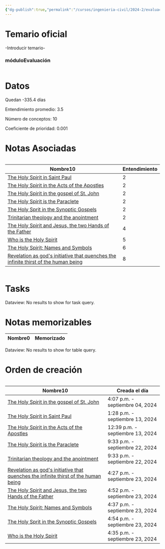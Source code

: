 ```yaml
---
{"dg-publish":true,"permalink":"/cursos/ingenieria-civil/2024-2/evaluaciones/holy-spirit/wt-1-ttf-229/","tags":["evaluación"]}
---
```


# Temario oficial
-Introducir temario-
<h3><span>móduloEvaluación</span></h3><p><span><div class="block-language-dataviewjs node-insert-event" style="overflow-x: auto;"><h1 dir="auto"><span>Datos</span></h1><p dir="auto"><span>Quedan -335.4 días</span></p><p dir="auto"><span>Entendimiento promedio: 3.5</span></p><p dir="auto"><span>Número de conceptos: 10</span></p><p dir="auto"><span>Coeficiente de prioridad: 0.001</span></p><h1 dir="auto"><span>Notas Asociadas</span></h1><div dir="auto" style="overflow-x: auto;"><table class="dataview table-view-table"><thead class="table-view-thead"><tr class="table-view-tr-header"><th class="table-view-th" dir="auto"><span>Nombre</span><span class="dataview small-text">10</span></th><th class="table-view-th" dir="auto"><span>Entendimiento</span></th></tr></thead><tbody class="table-view-tbody"><tr><td dir="auto"><span><a data-tooltip-position="top" aria-label="Cursos/Ingeniería Civil/2024-2/Holy Spirit/1 The anthropological key to understanding the spiritual dimension of the human being/The Holy Spirit in Saint Paul.md" data-href="Cursos/Ingeniería Civil/2024-2/Holy Spirit/1 The anthropological key to understanding the spiritual dimension of the human being/The Holy Spirit in Saint Paul.md" href="Cursos/Ingeniería Civil/2024-2/Holy Spirit/1 The anthropological key to understanding the spiritual dimension of the human being/The Holy Spirit in Saint Paul.md" class="original-internal-link" target="_blank" rel="noopener nofollow" style="display: none;">The Holy Spirit in Saint Paul</a><a data-tooltip-position="top" aria-label="Cursos/Ingeniería Civil/2024-2/Holy Spirit/1 The anthropological key to understanding the spiritual dimension of the human being/The Holy Spirit in Saint Paul.md" data-href="Cursos/Ingeniería Civil/2024-2/Holy Spirit/1 The anthropological key to understanding the spiritual dimension of the human being/The Holy Spirit in Saint Paul.md" href="Cursos/Ingeniería Civil/2024-2/Holy Spirit/1 The anthropological key to understanding the spiritual dimension of the human being/The Holy Spirit in Saint Paul.md" class="internal-link mathLink-internal-link" target="_blank" rel="noopener nofollow">The Holy Spirit in Saint Paul</a></span></td><td dir="auto"><span>2</span></td></tr><tr><td dir="auto"><span><a data-tooltip-position="top" aria-label="Cursos/Ingeniería Civil/2024-2/Holy Spirit/1 The anthropological key to understanding the spiritual dimension of the human being/The Holy Spirit in the Acts of the Apostles.md" data-href="Cursos/Ingeniería Civil/2024-2/Holy Spirit/1 The anthropological key to understanding the spiritual dimension of the human being/The Holy Spirit in the Acts of the Apostles.md" href="Cursos/Ingeniería Civil/2024-2/Holy Spirit/1 The anthropological key to understanding the spiritual dimension of the human being/The Holy Spirit in the Acts of the Apostles.md" class="original-internal-link" target="_blank" rel="noopener nofollow" style="display: none;">The Holy Spirit in the Acts of the Apostles</a><a data-tooltip-position="top" aria-label="Cursos/Ingeniería Civil/2024-2/Holy Spirit/1 The anthropological key to understanding the spiritual dimension of the human being/The Holy Spirit in the Acts of the Apostles.md" data-href="Cursos/Ingeniería Civil/2024-2/Holy Spirit/1 The anthropological key to understanding the spiritual dimension of the human being/The Holy Spirit in the Acts of the Apostles.md" href="Cursos/Ingeniería Civil/2024-2/Holy Spirit/1 The anthropological key to understanding the spiritual dimension of the human being/The Holy Spirit in the Acts of the Apostles.md" class="internal-link mathLink-internal-link" target="_blank" rel="noopener nofollow">The Holy Spirit in the Acts of the Apostles</a></span></td><td dir="auto"><span>2</span></td></tr><tr><td dir="auto"><span><a data-tooltip-position="top" aria-label="Cursos/Ingeniería Civil/2024-2/Holy Spirit/1 The anthropological key to understanding the spiritual dimension of the human being/The Holy Spirit in the gospel of St. John.md" data-href="Cursos/Ingeniería Civil/2024-2/Holy Spirit/1 The anthropological key to understanding the spiritual dimension of the human being/The Holy Spirit in the gospel of St. John.md" href="Cursos/Ingeniería Civil/2024-2/Holy Spirit/1 The anthropological key to understanding the spiritual dimension of the human being/The Holy Spirit in the gospel of St. John.md" class="original-internal-link" target="_blank" rel="noopener nofollow" style="display: none;">The Holy Spirit in the gospel of St. John</a><a data-tooltip-position="top" aria-label="Cursos/Ingeniería Civil/2024-2/Holy Spirit/1 The anthropological key to understanding the spiritual dimension of the human being/The Holy Spirit in the gospel of St. John.md" data-href="Cursos/Ingeniería Civil/2024-2/Holy Spirit/1 The anthropological key to understanding the spiritual dimension of the human being/The Holy Spirit in the gospel of St. John.md" href="Cursos/Ingeniería Civil/2024-2/Holy Spirit/1 The anthropological key to understanding the spiritual dimension of the human being/The Holy Spirit in the gospel of St. John.md" class="internal-link mathLink-internal-link" target="_blank" rel="noopener nofollow">The Holy Spirit in the gospel of St. John</a></span></td><td dir="auto"><span>2</span></td></tr><tr><td dir="auto"><span><a data-tooltip-position="top" aria-label="Cursos/Ingeniería Civil/2024-2/Holy Spirit/1 The anthropological key to understanding the spiritual dimension of the human being/The Holy Spirit is the Paraclete.md" data-href="Cursos/Ingeniería Civil/2024-2/Holy Spirit/1 The anthropological key to understanding the spiritual dimension of the human being/The Holy Spirit is the Paraclete.md" href="Cursos/Ingeniería Civil/2024-2/Holy Spirit/1 The anthropological key to understanding the spiritual dimension of the human being/The Holy Spirit is the Paraclete.md" class="original-internal-link" target="_blank" rel="noopener nofollow" style="display: none;">The Holy Spirit is the Paraclete</a><a data-tooltip-position="top" aria-label="Cursos/Ingeniería Civil/2024-2/Holy Spirit/1 The anthropological key to understanding the spiritual dimension of the human being/The Holy Spirit is the Paraclete.md" data-href="Cursos/Ingeniería Civil/2024-2/Holy Spirit/1 The anthropological key to understanding the spiritual dimension of the human being/The Holy Spirit is the Paraclete.md" href="Cursos/Ingeniería Civil/2024-2/Holy Spirit/1 The anthropological key to understanding the spiritual dimension of the human being/The Holy Spirit is the Paraclete.md" class="internal-link mathLink-internal-link" target="_blank" rel="noopener nofollow">The Holy Spirit is the Paraclete</a></span></td><td dir="auto"><span>2</span></td></tr><tr><td dir="auto"><span><a data-tooltip-position="top" aria-label="Cursos/Ingeniería Civil/2024-2/Holy Spirit/1 The anthropological key to understanding the spiritual dimension of the human being/The Holy Sprit in the Synoptic Gospels.md" data-href="Cursos/Ingeniería Civil/2024-2/Holy Spirit/1 The anthropological key to understanding the spiritual dimension of the human being/The Holy Sprit in the Synoptic Gospels.md" href="Cursos/Ingeniería Civil/2024-2/Holy Spirit/1 The anthropological key to understanding the spiritual dimension of the human being/The Holy Sprit in the Synoptic Gospels.md" class="original-internal-link" target="_blank" rel="noopener nofollow" style="display: none;">The Holy Sprit in the Synoptic Gospels</a><a data-tooltip-position="top" aria-label="Cursos/Ingeniería Civil/2024-2/Holy Spirit/1 The anthropological key to understanding the spiritual dimension of the human being/The Holy Sprit in the Synoptic Gospels.md" data-href="Cursos/Ingeniería Civil/2024-2/Holy Spirit/1 The anthropological key to understanding the spiritual dimension of the human being/The Holy Sprit in the Synoptic Gospels.md" href="Cursos/Ingeniería Civil/2024-2/Holy Spirit/1 The anthropological key to understanding the spiritual dimension of the human being/The Holy Sprit in the Synoptic Gospels.md" class="internal-link mathLink-internal-link" target="_blank" rel="noopener nofollow">The Holy Sprit in the Synoptic Gospels</a></span></td><td dir="auto"><span>2</span></td></tr><tr><td dir="auto"><span><a data-tooltip-position="top" aria-label="Cursos/Ingeniería Civil/2024-2/Holy Spirit/1 The anthropological key to understanding the spiritual dimension of the human being/Trinitarian theology and the anointment.md" data-href="Cursos/Ingeniería Civil/2024-2/Holy Spirit/1 The anthropological key to understanding the spiritual dimension of the human being/Trinitarian theology and the anointment.md" href="Cursos/Ingeniería Civil/2024-2/Holy Spirit/1 The anthropological key to understanding the spiritual dimension of the human being/Trinitarian theology and the anointment.md" class="original-internal-link" target="_blank" rel="noopener nofollow" style="display: none;">Trinitarian theology and the anointment</a><a data-tooltip-position="top" aria-label="Cursos/Ingeniería Civil/2024-2/Holy Spirit/1 The anthropological key to understanding the spiritual dimension of the human being/Trinitarian theology and the anointment.md" data-href="Cursos/Ingeniería Civil/2024-2/Holy Spirit/1 The anthropological key to understanding the spiritual dimension of the human being/Trinitarian theology and the anointment.md" href="Cursos/Ingeniería Civil/2024-2/Holy Spirit/1 The anthropological key to understanding the spiritual dimension of the human being/Trinitarian theology and the anointment.md" class="internal-link mathLink-internal-link" target="_blank" rel="noopener nofollow">Trinitarian theology and the anointment</a></span></td><td dir="auto"><span>2</span></td></tr><tr><td dir="auto"><span><a data-tooltip-position="top" aria-label="Cursos/Ingeniería Civil/2024-2/Holy Spirit/1 The anthropological key to understanding the spiritual dimension of the human being/The Holy Spirit and Jesus, the two Hands of the Father.md" data-href="Cursos/Ingeniería Civil/2024-2/Holy Spirit/1 The anthropological key to understanding the spiritual dimension of the human being/The Holy Spirit and Jesus, the two Hands of the Father.md" href="Cursos/Ingeniería Civil/2024-2/Holy Spirit/1 The anthropological key to understanding the spiritual dimension of the human being/The Holy Spirit and Jesus, the two Hands of the Father.md" class="original-internal-link" target="_blank" rel="noopener nofollow" style="display: none;">The Holy Spirit and Jesus, the two Hands of the Father</a><a data-tooltip-position="top" aria-label="Cursos/Ingeniería Civil/2024-2/Holy Spirit/1 The anthropological key to understanding the spiritual dimension of the human being/The Holy Spirit and Jesus, the two Hands of the Father.md" data-href="Cursos/Ingeniería Civil/2024-2/Holy Spirit/1 The anthropological key to understanding the spiritual dimension of the human being/The Holy Spirit and Jesus, the two Hands of the Father.md" href="Cursos/Ingeniería Civil/2024-2/Holy Spirit/1 The anthropological key to understanding the spiritual dimension of the human being/The Holy Spirit and Jesus, the two Hands of the Father.md" class="internal-link mathLink-internal-link" target="_blank" rel="noopener nofollow">The Holy Spirit and Jesus, the two Hands of the Father</a></span></td><td dir="auto"><span>4</span></td></tr><tr><td dir="auto"><span><a data-tooltip-position="top" aria-label="Cursos/Ingeniería Civil/2024-2/Holy Spirit/1 The anthropological key to understanding the spiritual dimension of the human being/Who is the Holy Spirit.md" data-href="Cursos/Ingeniería Civil/2024-2/Holy Spirit/1 The anthropological key to understanding the spiritual dimension of the human being/Who is the Holy Spirit.md" href="Cursos/Ingeniería Civil/2024-2/Holy Spirit/1 The anthropological key to understanding the spiritual dimension of the human being/Who is the Holy Spirit.md" class="original-internal-link" target="_blank" rel="noopener nofollow" style="display: none;">Who is the Holy Spirit</a><a data-tooltip-position="top" aria-label="Cursos/Ingeniería Civil/2024-2/Holy Spirit/1 The anthropological key to understanding the spiritual dimension of the human being/Who is the Holy Spirit.md" data-href="Cursos/Ingeniería Civil/2024-2/Holy Spirit/1 The anthropological key to understanding the spiritual dimension of the human being/Who is the Holy Spirit.md" href="Cursos/Ingeniería Civil/2024-2/Holy Spirit/1 The anthropological key to understanding the spiritual dimension of the human being/Who is the Holy Spirit.md" class="internal-link mathLink-internal-link" target="_blank" rel="noopener nofollow">Who is the Holy Spirit</a></span></td><td dir="auto"><span>5</span></td></tr><tr><td dir="auto"><span><a data-tooltip-position="top" aria-label="Cursos/Ingeniería Civil/2024-2/Holy Spirit/1 The anthropological key to understanding the spiritual dimension of the human being/The Holy Spirit; Names and Symbols.md" data-href="Cursos/Ingeniería Civil/2024-2/Holy Spirit/1 The anthropological key to understanding the spiritual dimension of the human being/The Holy Spirit; Names and Symbols.md" href="Cursos/Ingeniería Civil/2024-2/Holy Spirit/1 The anthropological key to understanding the spiritual dimension of the human being/The Holy Spirit; Names and Symbols.md" class="original-internal-link" target="_blank" rel="noopener nofollow" style="display: none;">The Holy Spirit; Names and Symbols</a><a data-tooltip-position="top" aria-label="Cursos/Ingeniería Civil/2024-2/Holy Spirit/1 The anthropological key to understanding the spiritual dimension of the human being/The Holy Spirit; Names and Symbols.md" data-href="Cursos/Ingeniería Civil/2024-2/Holy Spirit/1 The anthropological key to understanding the spiritual dimension of the human being/The Holy Spirit; Names and Symbols.md" href="Cursos/Ingeniería Civil/2024-2/Holy Spirit/1 The anthropological key to understanding the spiritual dimension of the human being/The Holy Spirit; Names and Symbols.md" class="internal-link mathLink-internal-link" target="_blank" rel="noopener nofollow">The Holy Spirit; Names and Symbols</a></span></td><td dir="auto"><span>6</span></td></tr><tr><td dir="auto"><span><a data-tooltip-position="top" aria-label="Cursos/Ingeniería Civil/2024-2/Holy Spirit/1 The anthropological key to understanding the spiritual dimension of the human being/Revelation as god's initiative that quenches the infinite thirst of the human being.md" data-href="Cursos/Ingeniería Civil/2024-2/Holy Spirit/1 The anthropological key to understanding the spiritual dimension of the human being/Revelation as god's initiative that quenches the infinite thirst of the human being.md" href="Cursos/Ingeniería Civil/2024-2/Holy Spirit/1 The anthropological key to understanding the spiritual dimension of the human being/Revelation as god's initiative that quenches the infinite thirst of the human being.md" class="original-internal-link" target="_blank" rel="noopener nofollow" style="display: none;">Revelation as god's initiative that quenches the infinite thirst of the human being</a><a data-tooltip-position="top" aria-label="Cursos/Ingeniería Civil/2024-2/Holy Spirit/1 The anthropological key to understanding the spiritual dimension of the human being/Revelation as god's initiative that quenches the infinite thirst of the human being.md" data-href="Cursos/Ingeniería Civil/2024-2/Holy Spirit/1 The anthropological key to understanding the spiritual dimension of the human being/Revelation as god's initiative that quenches the infinite thirst of the human being.md" href="Cursos/Ingeniería Civil/2024-2/Holy Spirit/1 The anthropological key to understanding the spiritual dimension of the human being/Revelation as god's initiative that quenches the infinite thirst of the human being.md" class="internal-link mathLink-internal-link" target="_blank" rel="noopener nofollow">Revelation as god's initiative that quenches the infinite thirst of the human being</a></span></td><td dir="auto"><span>8</span></td></tr></tbody></table></div><h1 dir="auto"><span>Tasks</span></h1><div><div class="dataview dataview-error-box"><p class="dataview dataview-error-message" dir="auto">Dataview: No results to show for task query.</p></div></div><h1 dir="auto"><span>Notas memorizables</span></h1><div><table class="dataview table-view-table"><thead class="table-view-thead"><tr class="table-view-tr-header"><th class="table-view-th"><span>Nombre</span><span class="dataview small-text">0</span></th><th class="table-view-th"><span>Memorizado</span></th></tr></thead><tbody class="table-view-tbody"></tbody></table><div class="dataview dataview-error-box"><p class="dataview dataview-error-message" dir="auto">Dataview: No results to show for table query.</p></div></div><h1 dir="auto"><span>Orden de creación</span></h1><div dir="auto" style="overflow-x: auto;"><table class="dataview table-view-table"><thead class="table-view-thead"><tr class="table-view-tr-header"><th class="table-view-th" dir="auto"><span>Nombre</span><span class="dataview small-text">10</span></th><th class="table-view-th" dir="auto"><span>Creada el día</span></th></tr></thead><tbody class="table-view-tbody"><tr><td dir="auto"><span><a data-tooltip-position="top" aria-label="Cursos/Ingeniería Civil/2024-2/Holy Spirit/1 The anthropological key to understanding the spiritual dimension of the human being/The Holy Spirit in the gospel of St. John.md" data-href="Cursos/Ingeniería Civil/2024-2/Holy Spirit/1 The anthropological key to understanding the spiritual dimension of the human being/The Holy Spirit in the gospel of St. John.md" href="Cursos/Ingeniería Civil/2024-2/Holy Spirit/1 The anthropological key to understanding the spiritual dimension of the human being/The Holy Spirit in the gospel of St. John.md" class="original-internal-link" target="_blank" rel="noopener nofollow" style="display: none;">The Holy Spirit in the gospel of St. John</a><a data-tooltip-position="top" aria-label="Cursos/Ingeniería Civil/2024-2/Holy Spirit/1 The anthropological key to understanding the spiritual dimension of the human being/The Holy Spirit in the gospel of St. John.md" data-href="Cursos/Ingeniería Civil/2024-2/Holy Spirit/1 The anthropological key to understanding the spiritual dimension of the human being/The Holy Spirit in the gospel of St. John.md" href="Cursos/Ingeniería Civil/2024-2/Holy Spirit/1 The anthropological key to understanding the spiritual dimension of the human being/The Holy Spirit in the gospel of St. John.md" class="internal-link mathLink-internal-link" target="_blank" rel="noopener nofollow">The Holy Spirit in the gospel of St. John</a></span></td><td dir="ltr">4:07 p.m. - septiembre 04, 2024</td></tr><tr><td dir="auto"><span><a data-tooltip-position="top" aria-label="Cursos/Ingeniería Civil/2024-2/Holy Spirit/1 The anthropological key to understanding the spiritual dimension of the human being/The Holy Spirit in Saint Paul.md" data-href="Cursos/Ingeniería Civil/2024-2/Holy Spirit/1 The anthropological key to understanding the spiritual dimension of the human being/The Holy Spirit in Saint Paul.md" href="Cursos/Ingeniería Civil/2024-2/Holy Spirit/1 The anthropological key to understanding the spiritual dimension of the human being/The Holy Spirit in Saint Paul.md" class="original-internal-link" target="_blank" rel="noopener nofollow" style="display: none;">The Holy Spirit in Saint Paul</a><a data-tooltip-position="top" aria-label="Cursos/Ingeniería Civil/2024-2/Holy Spirit/1 The anthropological key to understanding the spiritual dimension of the human being/The Holy Spirit in Saint Paul.md" data-href="Cursos/Ingeniería Civil/2024-2/Holy Spirit/1 The anthropological key to understanding the spiritual dimension of the human being/The Holy Spirit in Saint Paul.md" href="Cursos/Ingeniería Civil/2024-2/Holy Spirit/1 The anthropological key to understanding the spiritual dimension of the human being/The Holy Spirit in Saint Paul.md" class="internal-link mathLink-internal-link" target="_blank" rel="noopener nofollow">The Holy Spirit in Saint Paul</a></span></td><td dir="ltr">1:28 p.m. - septiembre 13, 2024</td></tr><tr><td dir="auto"><span><a data-tooltip-position="top" aria-label="Cursos/Ingeniería Civil/2024-2/Holy Spirit/1 The anthropological key to understanding the spiritual dimension of the human being/The Holy Spirit in the Acts of the Apostles.md" data-href="Cursos/Ingeniería Civil/2024-2/Holy Spirit/1 The anthropological key to understanding the spiritual dimension of the human being/The Holy Spirit in the Acts of the Apostles.md" href="Cursos/Ingeniería Civil/2024-2/Holy Spirit/1 The anthropological key to understanding the spiritual dimension of the human being/The Holy Spirit in the Acts of the Apostles.md" class="original-internal-link" target="_blank" rel="noopener nofollow" style="display: none;">The Holy Spirit in the Acts of the Apostles</a><a data-tooltip-position="top" aria-label="Cursos/Ingeniería Civil/2024-2/Holy Spirit/1 The anthropological key to understanding the spiritual dimension of the human being/The Holy Spirit in the Acts of the Apostles.md" data-href="Cursos/Ingeniería Civil/2024-2/Holy Spirit/1 The anthropological key to understanding the spiritual dimension of the human being/The Holy Spirit in the Acts of the Apostles.md" href="Cursos/Ingeniería Civil/2024-2/Holy Spirit/1 The anthropological key to understanding the spiritual dimension of the human being/The Holy Spirit in the Acts of the Apostles.md" class="internal-link mathLink-internal-link" target="_blank" rel="noopener nofollow">The Holy Spirit in the Acts of the Apostles</a></span></td><td dir="ltr">12:39 p.m. - septiembre 13, 2024</td></tr><tr><td dir="auto"><span><a data-tooltip-position="top" aria-label="Cursos/Ingeniería Civil/2024-2/Holy Spirit/1 The anthropological key to understanding the spiritual dimension of the human being/The Holy Spirit is the Paraclete.md" data-href="Cursos/Ingeniería Civil/2024-2/Holy Spirit/1 The anthropological key to understanding the spiritual dimension of the human being/The Holy Spirit is the Paraclete.md" href="Cursos/Ingeniería Civil/2024-2/Holy Spirit/1 The anthropological key to understanding the spiritual dimension of the human being/The Holy Spirit is the Paraclete.md" class="original-internal-link" target="_blank" rel="noopener nofollow" style="display: none;">The Holy Spirit is the Paraclete</a><a data-tooltip-position="top" aria-label="Cursos/Ingeniería Civil/2024-2/Holy Spirit/1 The anthropological key to understanding the spiritual dimension of the human being/The Holy Spirit is the Paraclete.md" data-href="Cursos/Ingeniería Civil/2024-2/Holy Spirit/1 The anthropological key to understanding the spiritual dimension of the human being/The Holy Spirit is the Paraclete.md" href="Cursos/Ingeniería Civil/2024-2/Holy Spirit/1 The anthropological key to understanding the spiritual dimension of the human being/The Holy Spirit is the Paraclete.md" class="internal-link mathLink-internal-link" target="_blank" rel="noopener nofollow">The Holy Spirit is the Paraclete</a></span></td><td dir="ltr">9:33 p.m. - septiembre 22, 2024</td></tr><tr><td dir="auto"><span><a data-tooltip-position="top" aria-label="Cursos/Ingeniería Civil/2024-2/Holy Spirit/1 The anthropological key to understanding the spiritual dimension of the human being/Trinitarian theology and the anointment.md" data-href="Cursos/Ingeniería Civil/2024-2/Holy Spirit/1 The anthropological key to understanding the spiritual dimension of the human being/Trinitarian theology and the anointment.md" href="Cursos/Ingeniería Civil/2024-2/Holy Spirit/1 The anthropological key to understanding the spiritual dimension of the human being/Trinitarian theology and the anointment.md" class="original-internal-link" target="_blank" rel="noopener nofollow" style="display: none;">Trinitarian theology and the anointment</a><a data-tooltip-position="top" aria-label="Cursos/Ingeniería Civil/2024-2/Holy Spirit/1 The anthropological key to understanding the spiritual dimension of the human being/Trinitarian theology and the anointment.md" data-href="Cursos/Ingeniería Civil/2024-2/Holy Spirit/1 The anthropological key to understanding the spiritual dimension of the human being/Trinitarian theology and the anointment.md" href="Cursos/Ingeniería Civil/2024-2/Holy Spirit/1 The anthropological key to understanding the spiritual dimension of the human being/Trinitarian theology and the anointment.md" class="internal-link mathLink-internal-link" target="_blank" rel="noopener nofollow">Trinitarian theology and the anointment</a></span></td><td dir="ltr">9:33 p.m. - septiembre 22, 2024</td></tr><tr><td dir="auto"><span><a data-tooltip-position="top" aria-label="Cursos/Ingeniería Civil/2024-2/Holy Spirit/1 The anthropological key to understanding the spiritual dimension of the human being/Revelation as god's initiative that quenches the infinite thirst of the human being.md" data-href="Cursos/Ingeniería Civil/2024-2/Holy Spirit/1 The anthropological key to understanding the spiritual dimension of the human being/Revelation as god's initiative that quenches the infinite thirst of the human being.md" href="Cursos/Ingeniería Civil/2024-2/Holy Spirit/1 The anthropological key to understanding the spiritual dimension of the human being/Revelation as god's initiative that quenches the infinite thirst of the human being.md" class="original-internal-link" target="_blank" rel="noopener nofollow" style="display: none;">Revelation as god's initiative that quenches the infinite thirst of the human being</a><a data-tooltip-position="top" aria-label="Cursos/Ingeniería Civil/2024-2/Holy Spirit/1 The anthropological key to understanding the spiritual dimension of the human being/Revelation as god's initiative that quenches the infinite thirst of the human being.md" data-href="Cursos/Ingeniería Civil/2024-2/Holy Spirit/1 The anthropological key to understanding the spiritual dimension of the human being/Revelation as god's initiative that quenches the infinite thirst of the human being.md" href="Cursos/Ingeniería Civil/2024-2/Holy Spirit/1 The anthropological key to understanding the spiritual dimension of the human being/Revelation as god's initiative that quenches the infinite thirst of the human being.md" class="internal-link mathLink-internal-link" target="_blank" rel="noopener nofollow">Revelation as god's initiative that quenches the infinite thirst of the human being</a></span></td><td dir="ltr">4:27 p.m. - septiembre 23, 2024</td></tr><tr><td dir="auto"><span><a data-tooltip-position="top" aria-label="Cursos/Ingeniería Civil/2024-2/Holy Spirit/1 The anthropological key to understanding the spiritual dimension of the human being/The Holy Spirit and Jesus, the two Hands of the Father.md" data-href="Cursos/Ingeniería Civil/2024-2/Holy Spirit/1 The anthropological key to understanding the spiritual dimension of the human being/The Holy Spirit and Jesus, the two Hands of the Father.md" href="Cursos/Ingeniería Civil/2024-2/Holy Spirit/1 The anthropological key to understanding the spiritual dimension of the human being/The Holy Spirit and Jesus, the two Hands of the Father.md" class="original-internal-link" target="_blank" rel="noopener nofollow" style="display: none;">The Holy Spirit and Jesus, the two Hands of the Father</a><a data-tooltip-position="top" aria-label="Cursos/Ingeniería Civil/2024-2/Holy Spirit/1 The anthropological key to understanding the spiritual dimension of the human being/The Holy Spirit and Jesus, the two Hands of the Father.md" data-href="Cursos/Ingeniería Civil/2024-2/Holy Spirit/1 The anthropological key to understanding the spiritual dimension of the human being/The Holy Spirit and Jesus, the two Hands of the Father.md" href="Cursos/Ingeniería Civil/2024-2/Holy Spirit/1 The anthropological key to understanding the spiritual dimension of the human being/The Holy Spirit and Jesus, the two Hands of the Father.md" class="internal-link mathLink-internal-link" target="_blank" rel="noopener nofollow">The Holy Spirit and Jesus, the two Hands of the Father</a></span></td><td dir="ltr">4:52 p.m. - septiembre 23, 2024</td></tr><tr><td dir="auto"><span><a data-tooltip-position="top" aria-label="Cursos/Ingeniería Civil/2024-2/Holy Spirit/1 The anthropological key to understanding the spiritual dimension of the human being/The Holy Spirit; Names and Symbols.md" data-href="Cursos/Ingeniería Civil/2024-2/Holy Spirit/1 The anthropological key to understanding the spiritual dimension of the human being/The Holy Spirit; Names and Symbols.md" href="Cursos/Ingeniería Civil/2024-2/Holy Spirit/1 The anthropological key to understanding the spiritual dimension of the human being/The Holy Spirit; Names and Symbols.md" class="original-internal-link" target="_blank" rel="noopener nofollow" style="display: none;">The Holy Spirit; Names and Symbols</a><a data-tooltip-position="top" aria-label="Cursos/Ingeniería Civil/2024-2/Holy Spirit/1 The anthropological key to understanding the spiritual dimension of the human being/The Holy Spirit; Names and Symbols.md" data-href="Cursos/Ingeniería Civil/2024-2/Holy Spirit/1 The anthropological key to understanding the spiritual dimension of the human being/The Holy Spirit; Names and Symbols.md" href="Cursos/Ingeniería Civil/2024-2/Holy Spirit/1 The anthropological key to understanding the spiritual dimension of the human being/The Holy Spirit; Names and Symbols.md" class="internal-link mathLink-internal-link" target="_blank" rel="noopener nofollow">The Holy Spirit; Names and Symbols</a></span></td><td dir="ltr">4:37 p.m. - septiembre 23, 2024</td></tr><tr><td dir="auto"><span><a data-tooltip-position="top" aria-label="Cursos/Ingeniería Civil/2024-2/Holy Spirit/1 The anthropological key to understanding the spiritual dimension of the human being/The Holy Sprit in the Synoptic Gospels.md" data-href="Cursos/Ingeniería Civil/2024-2/Holy Spirit/1 The anthropological key to understanding the spiritual dimension of the human being/The Holy Sprit in the Synoptic Gospels.md" href="Cursos/Ingeniería Civil/2024-2/Holy Spirit/1 The anthropological key to understanding the spiritual dimension of the human being/The Holy Sprit in the Synoptic Gospels.md" class="original-internal-link" target="_blank" rel="noopener nofollow" style="display: none;">The Holy Sprit in the Synoptic Gospels</a><a data-tooltip-position="top" aria-label="Cursos/Ingeniería Civil/2024-2/Holy Spirit/1 The anthropological key to understanding the spiritual dimension of the human being/The Holy Sprit in the Synoptic Gospels.md" data-href="Cursos/Ingeniería Civil/2024-2/Holy Spirit/1 The anthropological key to understanding the spiritual dimension of the human being/The Holy Sprit in the Synoptic Gospels.md" href="Cursos/Ingeniería Civil/2024-2/Holy Spirit/1 The anthropological key to understanding the spiritual dimension of the human being/The Holy Sprit in the Synoptic Gospels.md" class="internal-link mathLink-internal-link" target="_blank" rel="noopener nofollow">The Holy Sprit in the Synoptic Gospels</a></span></td><td dir="ltr">4:54 p.m. - septiembre 23, 2024</td></tr><tr><td dir="auto"><span><a data-tooltip-position="top" aria-label="Cursos/Ingeniería Civil/2024-2/Holy Spirit/1 The anthropological key to understanding the spiritual dimension of the human being/Who is the Holy Spirit.md" data-href="Cursos/Ingeniería Civil/2024-2/Holy Spirit/1 The anthropological key to understanding the spiritual dimension of the human being/Who is the Holy Spirit.md" href="Cursos/Ingeniería Civil/2024-2/Holy Spirit/1 The anthropological key to understanding the spiritual dimension of the human being/Who is the Holy Spirit.md" class="original-internal-link" target="_blank" rel="noopener nofollow" style="display: none;">Who is the Holy Spirit</a><a data-tooltip-position="top" aria-label="Cursos/Ingeniería Civil/2024-2/Holy Spirit/1 The anthropological key to understanding the spiritual dimension of the human being/Who is the Holy Spirit.md" data-href="Cursos/Ingeniería Civil/2024-2/Holy Spirit/1 The anthropological key to understanding the spiritual dimension of the human being/Who is the Holy Spirit.md" href="Cursos/Ingeniería Civil/2024-2/Holy Spirit/1 The anthropological key to understanding the spiritual dimension of the human being/Who is the Holy Spirit.md" class="internal-link mathLink-internal-link" target="_blank" rel="noopener nofollow">Who is the Holy Spirit</a></span></td><td dir="ltr">4:35 p.m. - septiembre 23, 2024</td></tr></tbody></table></div></div></span></p>
